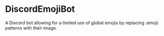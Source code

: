 # DiscordEmojiBot
A Discord bot allowing for a limited use of global emojis by replacing :emoji: patterns with their image.
